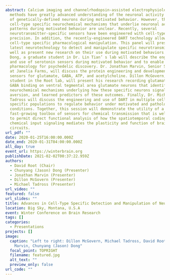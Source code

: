 ```yaml
---
abstract: Calcium imaging and channelrhodopsin-assisted electrophysiological
  methods have greatly advanced understanding of the neuronal activity patterns
  of genetically-defined neurons during motivated behavior. However, the
  cell-type specific neurochemical mechanisms that underlie neuronal activity
  patterns during motivated behavior are unclear. Recently, several
  neurotransmitter-specific sensors have been engineered with cell-type specific
  precision. In addition, the recently-engineered DART technology allows for
  cell-type specific pharmacological manipulation. This panel will present the
  latest neurotechnology to detect and manipulate specific neurotransmitters as
  well as present new research on their use during motivated behaviors. Jason
  Dong, a graduate student in Dr. Lin Tian’ s lab will describe the engineering
  and use of serotonin sensors during motivated behavior and to enable real-time
  pharmacology for psychedelic discovery. Dr. Jonathan Marvin, Senior Scientist
  at Janelia Farms, will discuss the protein engineering and development of
  sensors for glutamate, GABA, ATP, and acetylcholine. Dillon McGovern, graduate
  student in the Root lab, will present his research recording glutamate and
  GABA binding on ventral tegmental area glutamate neurons that identifies novel
  neurochemical mechanisms underlying how these specific neurons signal reward,
  aversion, and learned predictors of these outcomes. Finally, Dr. Michael
  Tadross will discuss the engineering and use of DART in multiple cell-type
  specific populations to regulate behavior under motivated and pathological
  conditions. Together, this session will demonstrate the utility of a
  fast-growing toolbox of sensors for chemical transmission that is well poised
  to permit direct functional analysis of how the spatiotemporal coding of
  chemical input signaling mediates the plasticity and function of brain
  circuits.
url_pdf: ""
date: 2020-01-25T16:00:00.000Z
date_end: 2020-01-31T04:00:00.000Z
all_day: true
event_url: https://winterbrain.org
publishDate: 2021-02-02T00:37:22.959Z
authors:
  - David Root (Chair)
  - Chunyang (Jason) Dong (Presenter)
  - Jonathan Marvin (Presenter)
  - Dillon McGovern (Presenter)
  - Michael Tadross (Presenter)
url_video: ""
featured: false
url_slides: ""
title: Advances in Cell-Type Specific Detection and Manipulation of Neurotransmitters
location: Big Sky, Montana, U.S.A
event: Winter Conference on Brain Research
tags: []
categories:
  - Presentations
projects: []
image:
  caption: "Left to right: Dillon McGovern, Michael Tadross, David Root, Jonathan
    Marvin, Chunyang (Jason) Dong"
  focal_point: TOPRIGHT
  filename: featured.jpg
  alt_text: ""
  preview_only: false
url_code: ""
---
```

